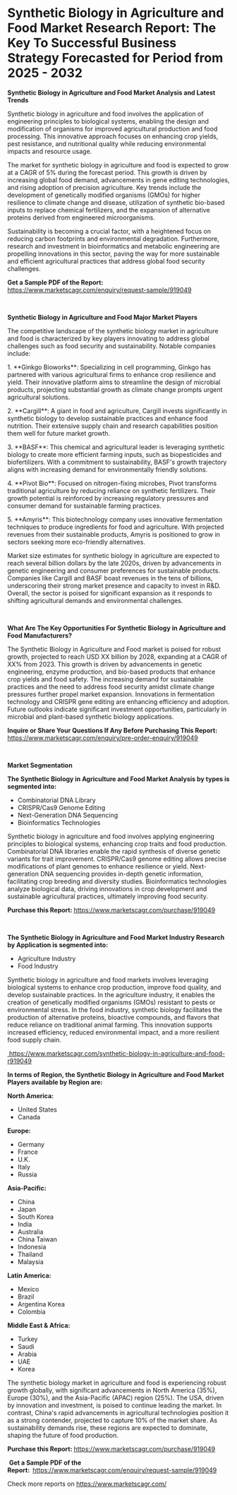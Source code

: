 <p><h1>Synthetic Biology in Agriculture and Food Market Research Report: The Key To Successful Business Strategy Forecasted for Period from 2025 - 2032</h1></p><p><strong>Synthetic Biology in Agriculture and Food Market Analysis and Latest Trends</strong></p>
<p><p>Synthetic biology in agriculture and food involves the application of engineering principles to biological systems, enabling the design and modification of organisms for improved agricultural production and food processing. This innovative approach focuses on enhancing crop yields, pest resistance, and nutritional quality while reducing environmental impacts and resource usage.</p><p>The market for synthetic biology in agriculture and food is expected to grow at a CAGR of 5% during the forecast period. This growth is driven by increasing global food demand, advancements in gene editing technologies, and rising adoption of precision agriculture. Key trends include the development of genetically modified organisms (GMOs) for higher resilience to climate change and disease, utilization of synthetic bio-based inputs to replace chemical fertilizers, and the expansion of alternative proteins derived from engineered microorganisms.</p><p>Sustainability is becoming a crucial factor, with a heightened focus on reducing carbon footprints and environmental degradation. Furthermore, research and investment in bioinformatics and metabolic engineering are propelling innovations in this sector, paving the way for more sustainable and efficient agricultural practices that address global food security challenges.</p></p>
<p><strong>Get a Sample PDF of the Report:&nbsp;</strong> <a href="https://www.marketscagr.com/enquiry/request-sample/919049?utm_campaign=2450&utm_medium=2&utm_source=Github&utm_content=ia&utm_term=07032025&utm_id=synthetic-biology-in-agriculture-and-food">https://www.marketscagr.com/enquiry/request-sample/919049</a></p>
<p>&nbsp;</p>
<p><strong>Synthetic Biology in Agriculture and Food Major Market Players</strong></p>
<p><p>The competitive landscape of the synthetic biology market in agriculture and food is characterized by key players innovating to address global challenges such as food security and sustainability. Notable companies include:</p><p>1. **Ginkgo Bioworks**: Specializing in cell programming, Ginkgo has partnered with various agricultural firms to enhance crop resilience and yield. Their innovative platform aims to streamline the design of microbial products, projecting substantial growth as climate change prompts urgent agricultural solutions.</p><p>2. **Cargill**: A giant in food and agriculture, Cargill invests significantly in synthetic biology to develop sustainable practices and enhance food nutrition. Their extensive supply chain and research capabilities position them well for future market growth.</p><p>3. **BASF**: This chemical and agricultural leader is leveraging synthetic biology to create more efficient farming inputs, such as biopesticides and biofertilizers. With a commitment to sustainability, BASF's growth trajectory aligns with increasing demand for environmentally friendly solutions.</p><p>4. **Pivot Bio**: Focused on nitrogen-fixing microbes, Pivot transforms traditional agriculture by reducing reliance on synthetic fertilizers. Their growth potential is reinforced by increasing regulatory pressures and consumer demand for sustainable farming practices.</p><p>5. **Amyris**: This biotechnology company uses innovative fermentation techniques to produce ingredients for food and agriculture. With projected revenues from their sustainable products, Amyris is positioned to grow in sectors seeking more eco-friendly alternatives.</p><p>Market size estimates for synthetic biology in agriculture are expected to reach several billion dollars by the late 2020s, driven by advancements in genetic engineering and consumer preferences for sustainable products. Companies like Cargill and BASF boast revenues in the tens of billions, underscoring their strong market presence and capacity to invest in R&D. Overall, the sector is poised for significant expansion as it responds to shifting agricultural demands and environmental challenges.</p></p>
<p>&nbsp;</p>
<p><strong>What Are The Key Opportunities For Synthetic Biology in Agriculture and Food Manufacturers?</strong></p>
<p><p>The Synthetic Biology in Agriculture and Food market is poised for robust growth, projected to reach USD XX billion by 2028, expanding at a CAGR of XX% from 2023. This growth is driven by advancements in genetic engineering, enzyme production, and bio-based products that enhance crop yields and food safety. The increasing demand for sustainable practices and the need to address food security amidst climate change pressures further propel market expansion. Innovations in fermentation technology and CRISPR gene editing are enhancing efficiency and adoption. Future outlooks indicate significant investment opportunities, particularly in microbial and plant-based synthetic biology applications.</p></p>
<p><strong>Inquire or Share Your Questions If Any Before Purchasing This Report:</strong> <a href="https://www.marketscagr.com/enquiry/pre-order-enquiry/919049?utm_campaign=2450&utm_medium=2&utm_source=Github&utm_content=ia&utm_term=07032025&utm_id=synthetic-biology-in-agriculture-and-food">https://www.marketscagr.com/enquiry/pre-order-enquiry/919049</a></p>
<p>&nbsp;</p>
<p><strong>Market Segmentation</strong></p>
<p><strong>The Synthetic Biology in Agriculture and Food Market Analysis by types is segmented into:</strong></p>
<p><ul><li>Combinatorial DNA Library</li><li>CRISPR/Cas9 Genome Editing</li><li>Next-Generation DNA Sequencing</li><li>Bioinformatics Technologies</li></ul></p>
<p><p>Synthetic biology in agriculture and food involves applying engineering principles to biological systems, enhancing crop traits and food production. Combinatorial DNA libraries enable the rapid synthesis of diverse genetic variants for trait improvement. CRISPR/Cas9 genome editing allows precise modifications of plant genomes to enhance resilience or yield. Next-generation DNA sequencing provides in-depth genetic information, facilitating crop breeding and diversity studies. Bioinformatics technologies analyze biological data, driving innovations in crop development and sustainable agricultural practices, ultimately improving food security.</p></p>
<p><strong>Purchase this Report:&nbsp;</strong><a href="https://www.marketscagr.com/purchase/919049?utm_campaign=2450&utm_medium=2&utm_source=Github&utm_content=ia&utm_term=07032025&utm_id=synthetic-biology-in-agriculture-and-food">https://www.marketscagr.com/purchase/919049</a></p>
<p>&nbsp;</p>
<p><strong>The Synthetic Biology in Agriculture and Food Market Industry Research by Application is segmented into:</strong></p>
<p><ul><li>Agriculture Industry</li><li>Food Industry</li></ul></p>
<p><p>Synthetic biology in agriculture and food markets involves leveraging biological systems to enhance crop production, improve food quality, and develop sustainable practices. In the agriculture industry, it enables the creation of genetically modified organisms (GMOs) resistant to pests or environmental stress. In the food industry, synthetic biology facilitates the production of alternative proteins, bioactive compounds, and flavors that reduce reliance on traditional animal farming. This innovation supports increased efficiency, reduced environmental impact, and a more resilient food supply chain.</p></p>
<p><a href="https://www.marketscagr.com/synthetic-biology-in-agriculture-and-food-r919049?utm_campaign=2450&utm_medium=2&utm_source=Github&utm_content=ia&utm_term=07032025&utm_id=synthetic-biology-in-agriculture-and-food">&nbsp;https://www.marketscagr.com/synthetic-biology-in-agriculture-and-food-r919049</a></p>
<p><strong>In terms of Region, the Synthetic Biology in Agriculture and Food Market Players available by Region are:</strong></p>
<p>
    <p> <strong> North America: </strong>
        <ul>
            <li>United States</li>
            <li>Canada</li>
        </ul>
        </p> 
    <p> <strong> Europe: </strong>
        <ul>
            <li>Germany</li>
            <li>France</li>
            <li>U.K.</li>
            <li>Italy</li>
            <li>Russia</li>
        </ul>
        </p> 
    <p> <strong> Asia-Pacific: </strong>
        <ul>
            <li>China</li>
            <li>Japan</li>
            <li>South Korea</li>
            <li>India</li>
            <li>Australia</li>
            <li>China Taiwan</li>
            <li>Indonesia</li>
            <li>Thailand</li>
            <li>Malaysia</li>
        </ul>
        </p> 
    <p> <strong> Latin America: </strong>
        <ul>
            <li>Mexico</li>
            <li>Brazil</li>
            <li>Argentina Korea</li>
            <li>Colombia</li>
        </ul>
        </p> 
    <p> <strong> Middle East & Africa: </strong>
        <ul>
            <li>Turkey</li>
            <li>Saudi</li>
            <li>Arabia</li>
            <li>UAE</li>
            <li>Korea</li>
        </ul>
    </p>
    </p>
<p><p>The synthetic biology market in agriculture and food is experiencing robust growth globally, with significant advancements in North America (35%), Europe (30%), and the Asia-Pacific (APAC) region (25%). The USA, driven by innovation and investment, is poised to continue leading the market. In contrast, China's rapid advancements in agricultural technologies position it as a strong contender, projected to capture 10% of the market share. As sustainability demands rise, these regions are expected to dominate, shaping the future of food production.</p></p>
<p><strong>Purchase this Report: </strong><a href="https://www.marketscagr.com/purchase/919049?utm_campaign=2450&utm_medium=2&utm_source=Github&utm_content=ia&utm_term=07032025&utm_id=synthetic-biology-in-agriculture-and-food">https://www.marketscagr.com/purchase/919049</a></p>
<p>&nbsp;<strong>Get a Sample PDF of the Report:&nbsp;&nbsp;</strong><a href="https://www.marketscagr.com/enquiry/request-sample/919049?utm_campaign=2450&utm_medium=2&utm_source=Github&utm_content=ia&utm_term=07032025&utm_id=synthetic-biology-in-agriculture-and-food">https://www.marketscagr.com/enquiry/request-sample/919049</a></p>
<p><strong></strong></p>
<p>Check more reports on <a href="https://www.marketscagr.com/?utm_campaign=2450&utm_medium=2&utm_source=Github&utm_content=ia&utm_term=07032025&utm_id=synthetic-biology-in-agriculture-and-food">https://www.marketscagr.com/</a></p>